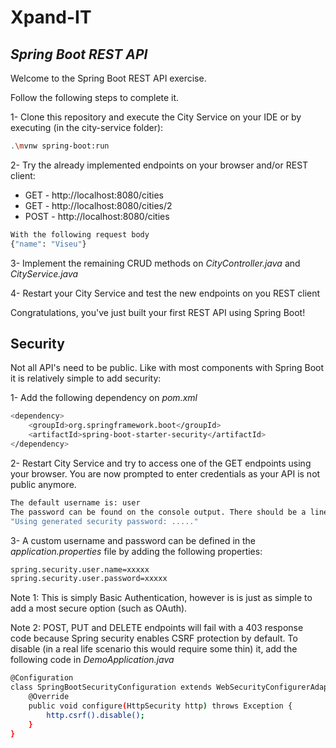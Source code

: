 # Xpand-IT
## _Spring Boot REST API_

Welcome to the Spring Boot REST API exercise.

Follow the following steps to complete it.

1- Clone this repository and execute the City Service on your IDE or by executing (in the city-service folder):
```sh
.\mvnw spring-boot:run
```

2- Try the already implemented endpoints on your browser and/or REST client:
- GET - http://localhost:8080/cities
- GET - http://localhost:8080/cities/2
- POST - http://localhost:8080/cities
```sh
With the following request body
{"name": "Viseu"}
```

3- Implement the remaining CRUD methods on _CityController.java_ and _CityService.java_

4- Restart your City Service and test the new endpoints on you REST client

Congratulations, you've just built your first REST API using Spring Boot!


## Security

Not all API's need to be public. Like with most components with Spring Boot it is relatively simple to add security:

1- Add the following dependency on _pom.xml_
```sh
<dependency>
	<groupId>org.springframework.boot</groupId>
	<artifactId>spring-boot-starter-security</artifactId>
</dependency>
```

2- Restart City Service and try to access one of the GET endpoints using your browser. You are now prompted to enter credentials as your API is not public anymore.
```sh
The default username is: user
The password can be found on the console output. There should be a line similar to:
"Using generated security password: ....."
```

3- A custom username and password can be defined in the _application.properties_ file by adding the following properties:
```sh
spring.security.user.name=xxxxx
spring.security.user.password=xxxxx
```

Note 1: This is simply Basic Authentication, however is is just as simple to add a most secure option (such as OAuth).

Note 2: POST, PUT and DELETE endpoints will fail with a 403 response code because Spring security enables CSRF protection by default. To disable (in a real life scenario this would require some thin) it, add the following code in _DemoApplication.java_

```sh
@Configuration
class SpringBootSecurityConfiguration extends WebSecurityConfigurerAdapter {
    @Override
    public void configure(HttpSecurity http) throws Exception {
        http.csrf().disable();
    }
}
```